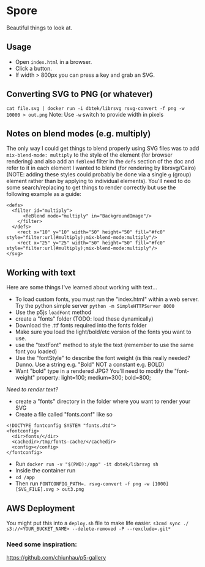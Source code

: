 # Spore

Beautiful things to look at.

## Usage
- Open `index.html` in a browser.
- Click a button.
- If width > 800px you can press a key and grab an SVG.

## Converting SVG to PNG (or whatever)
`cat file.svg | docker run -i dbtek/librsvg rsvg-convert -f png -w 10000 > out.png`
Note: Use `-w` switch to provide width in pixels

## Notes on blend modes (e.g. multiply)
The only way I could get things to blend properly using SVG files was to add `mix-blend-mode: multiply` to the style of the element (for browser rendering) and also add an `feBlend` filter in the `defs` section of the doc and refer to it in each element I wanted to blend (for rendering by librsvg/Cairo) (NOTE: adding these styles could probably  be done via a single `g` (group) element rather than by applying to individual elements). You'll need to do some search/replacing to get things to render correctly but use the following example as a guide:

```<svg version="1.1" xmlns="http://www.w3.org/2000/svg" xmlns:xlink="http://www.w3.org/1999/xlink">
<defs>
  <filter id="multiply">
      <feBlend mode="multiply" in="BackgroundImage"/>
    </filter>
  </defs>
    <rect x="10" y="10" width="50" height="50" fill="#fc0" style="filter:url(#multiply);mix-blend-mode:multiply"/>
    <rect x="25" y="25" width="50" height="50" fill="#fc0" style="filter:url(#multiply);mix-blend-mode:multiply"/>
</svg>
```


## Working with text
Here are some things I've learned about working with text...
- To load custom fonts, you must run the "index.html" within a web server. Try the python simple server `python -m SimpleHTTPServer 8000`
- Use the p5js `loadFont` method
- create a "fonts" folder (TODO: load these dynamically)
- Download the .ttf fonts required into the fonts folder
- Make sure you load the light/bold/etc version of the fonts you want to use.
- use the "textFont" method to style the text (remember to use the same font you loaded)
- Use the "fontStyle" to describe the font weight (is this really needed? Dunno. Use a string e.g. "Bold" NOT a constant e.g. BOLD)
- Want "bold" type in a rendered JPG? You'll need to modify the "font-weight" property: light=100; medium=300; bold=800;

*Need to render text?*
- create a "fonts" directory in the folder where you want to render your SVG
- Create a file called "fonts.conf" like so

```<?xml version="1.0"?>
<!DOCTYPE fontconfig SYSTEM "fonts.dtd">
<fontconfig>
  <dir>fonts/</dir>
  <cachedir>/tmp/fonts-cache/</cachedir>
  <config></config>
</fontconfig>
```

- Run `docker run -v "$(PWD):/app" -it dbtek/librsvg sh`
- Inside the container run
- `cd /app`
- Then run `FONTCONFIG_PATH=. rsvg-convert -f png -w [1000] [SVG_FILE].svg > out3.png`

## AWS Deployment
You might put this into a `deploy.sh` file to make life easier.
`s3cmd sync ./ s3://<YOUR_BUCKET_NAME> --delete-removed -P --rexclude=.git*`

### Need some inspiration:
https://github.com/chiunhau/p5-gallery
